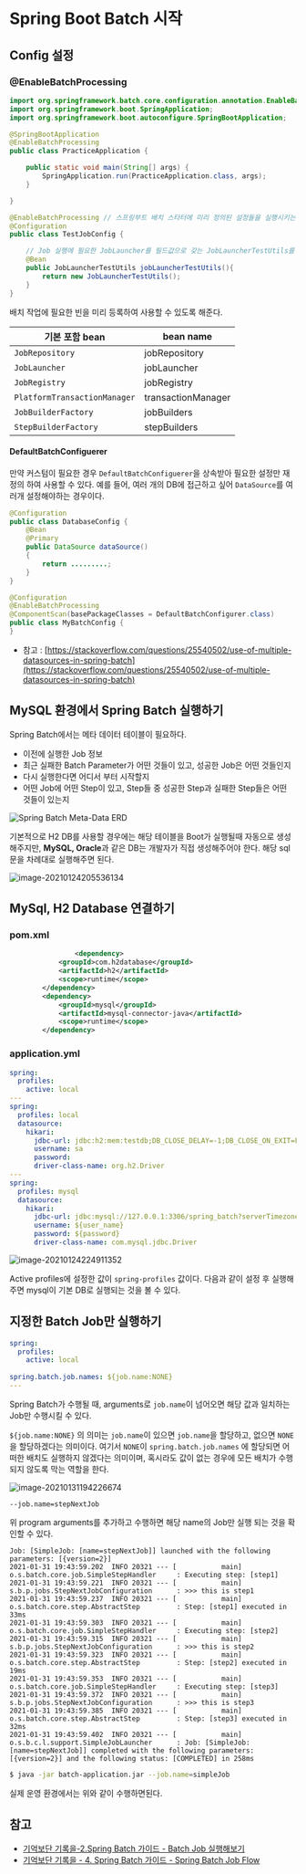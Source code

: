 # Spring Boot Batch 시작

## Config 설정

### @EnableBatchProcessing

```java
import org.springframework.batch.core.configuration.annotation.EnableBatchProcessing;
import org.springframework.boot.SpringApplication;
import org.springframework.boot.autoconfigure.SpringBootApplication;

@SpringBootApplication
@EnableBatchProcessing
public class PracticeApplication {

    public static void main(String[] args) {
        SpringApplication.run(PracticeApplication.class, args);
    }

}
```

```java
@EnableBatchProcessing // 스프링부트 배치 스타터에 미리 정의된 설정들을 실행시키는 어노테이션으로 JobBuilder, StepBuilder 등 다양한 설정 주입
@Configuration
public class TestJobConfig {

    // Job 실행에 필요한 JobLauncher를 필드값으로 갖는 JobLauncherTestUtils를 빈으로 등록
    @Bean
    public JobLauncherTestUtils jobLauncherTestUtils(){
        return new JobLauncherTestUtils();
    }
}
```

배치 작업에 필요한 빈을 미리 등록하여 사용할 수 있도록 해준다. 

| 기본 포함 bean               | bean name          |
| ---------------------------- | ------------------ |
| `JobRepository`              | jobRepository      |
| `JobLauncher`                | jobLauncher        |
| `JobRegistry`                | jobRegistry        |
| `PlatformTransactionManager` | transactionManager |
| `JobBuilderFactory`          | jobBuilders        |
| `StepBuilderFactory`         | stepBuilders       |

#### DefaultBatchConfiguerer

만약 커스텀이 필요한 경우 `DefaultBatchConfiguerer`을 상속받아 필요한 설정만 재정의 하여 사용할 수 있다. 예를 들어, 여러 개의 DB에 접근하고 싶어 `DataSource`를 여러개 설정해야하는 경우이다.

```java
@Configuration
public class DatabaseConfig {
    @Bean
    @Primary
    public DataSource dataSource()
    {
        return .........;
    }
}
```

```java
@Configuration
@EnableBatchProcessing
@ComponentScan(basePackageClasses = DefaultBatchConfigurer.class)
public class MyBatchConfig {
}
```

- 참고 : [https://stackoverflow.com/questions/25540502/use-of-multiple-datasources-in-spring-batch](https://stackoverflow.com/questions/25540502/use-of-multiple-datasources-in-spring-batch)

## MySQL 환경에서 Spring Batch  실행하기

Spring Batch에서는 메타 데이터 테이블이 필요하다. 

- 이전에 실행한 Job 정보
- 최근 실패한 Batch Parameter가 어떤 것들이 있고, 성공한 Job은 어떤 것들인지
- 다시 실행한다면 어디서 부터 시작할지
- 어떤 Job에 어떤 Step이 있고, Step들 중 성공한 Step과 실패한 Step들은 어떤 것들이 있는지

![Spring Batch Meta-Data ERD](https://docs.spring.io/spring-batch/docs/current/reference/html/images/meta-data-erd.png)

기본적으로 H2 DB를 사용할 경우에는 해당 테이블을 Boot가 실행될때 자동으로 생성해주지만, **MySQL, Oracle**과 같은 DB는 개발자가 직접 생성해주어야 한다. 해당 sql문을 차례대로 실행해주면 된다.



![image-20210124205536134](./assets/image-20210124205536134.png)



## MySql, H2 Database 연결하기

### pom.xml

```xml
				<dependency>
            <groupId>com.h2database</groupId>
            <artifactId>h2</artifactId>
            <scope>runtime</scope>
        </dependency>
        <dependency>
            <groupId>mysql</groupId>
            <artifactId>mysql-connector-java</artifactId>
            <scope>runtime</scope>
        </dependency>
```

### application.yml

```yaml
spring:
  profiles:
    active: local
---
spring:
  profiles: local
  datasource:
    hikari:
      jdbc-url: jdbc:h2:mem:testdb;DB_CLOSE_DELAY=-1;DB_CLOSE_ON_EXIT=FALSE
      username: sa
      password:
      driver-class-name: org.h2.Driver
---
spring:
  profiles: mysql
  datasource:
    hikari:
      jdbc-url: jdbc:mysql://127.0.0.1:3306/spring_batch?serverTimezone=UTC
      username: ${user_name}
      password: ${password}
      driver-class-name: com.mysql.jdbc.Driver
```

![image-20210124224911352](./assets/image-20210124224911352.png)

Active profiles에 설정한 값이 `spring-profiles` 값이다. 다음과 같이 설정 후 실행해주면 mysql이 기본 DB로 실행되는 것을 볼 수 있다.

## 지정한 Batch Job만 실행하기

```yaml
spring:
  profiles:
    active: local
    
spring.batch.job.names: ${job.name:NONE}
---

```

Spring Batch가 수행될 때, arguments로 `job.name`이 넘어오면 해당 값과 일치하는 Job만 수행시킬 수 있다.

`${job.name:NONE}` 의 의미는 `job.name`이 있으면 `job.name`을 할당하고, 없으면 `NONE`을 할당하겠다는 의미이다. 여기서 `NONE`이 `spring.batch.job.names` 에 할당되면 어떠한 배치도 실행하지 않겠다는 의미이며, 혹시라도 값이 없는 경우에 모든 배치가 수행되지 않도록 막는 역할을 한다.

![image-20210131194226674](./assets/image-20210131194226674.png)

```
--job.name=stepNextJob
```

위 program arguments를 추가하고 수행하면 해당 name의 Job만 실행 되는 것을 확인할 수 있다.

```
Job: [SimpleJob: [name=stepNextJob]] launched with the following parameters: [{version=2}]
2021-01-31 19:43:59.202  INFO 20321 --- [           main] o.s.batch.core.job.SimpleStepHandler     : Executing step: [step1]
2021-01-31 19:43:59.221  INFO 20321 --- [           main] s.b.p.jobs.StepNextJobConfiguration      : >>> this is step1
2021-01-31 19:43:59.237  INFO 20321 --- [           main] o.s.batch.core.step.AbstractStep         : Step: [step1] executed in 33ms
2021-01-31 19:43:59.303  INFO 20321 --- [           main] o.s.batch.core.job.SimpleStepHandler     : Executing step: [step2]
2021-01-31 19:43:59.315  INFO 20321 --- [           main] s.b.p.jobs.StepNextJobConfiguration      : >>> this is step2
2021-01-31 19:43:59.323  INFO 20321 --- [           main] o.s.batch.core.step.AbstractStep         : Step: [step2] executed in 19ms
2021-01-31 19:43:59.353  INFO 20321 --- [           main] o.s.batch.core.job.SimpleStepHandler     : Executing step: [step3]
2021-01-31 19:43:59.372  INFO 20321 --- [           main] s.b.p.jobs.StepNextJobConfiguration      : >>> this is step3
2021-01-31 19:43:59.385  INFO 20321 --- [           main] o.s.batch.core.step.AbstractStep         : Step: [step3] executed in 32ms
2021-01-31 19:43:59.402  INFO 20321 --- [           main] o.s.b.c.l.support.SimpleJobLauncher      : Job: [SimpleJob: [name=stepNextJob]] completed with the following parameters: [{version=2}] and the following status: [COMPLETED] in 258ms
```

```bash
$ java -jar batch-application.jar --job.name=simpleJob
```

실제 운영 환경에서는 위와 같이 수행하면된다.

## 참고

- [기억보단 기록을-2.Spring Batch 가이드 - Batch Job 실행해보기](https://jojoldu.tistory.com/325?category=902551)
- [기억보단 기록을 - 4. Spring Batch 가이드 - Spring Batch Job Flow](https://jojoldu.tistory.com/328?category=902551)
